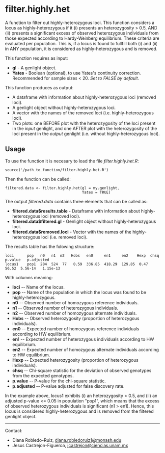 # filter.highly.het

A function to filter out highly-heterozygous loci. This function considers a locus as highly-heterozygous if it (i) presents an heterozygosity > 0.5, AND (ii) presents a significant excess of observed heterozygous individuals from those expected according to Hardy-Weinberg equilibrium. These criteria are evaluated per population. This is, if a locus is found to fullfill both (i) and (ii) in ANY population, it is considered as highly-heterozygous and is removed.

This function requires as input:

- **gl** - A genlight object.
- **Yates** - Boolean (optional), to use Yates's continuity correction. Recommended for sample sizes < 20. *Set to FALSE by default.*

This function produces as output:

- A dataframe with information about highly-heterozygous loci (removed loci).
- A genlight object without highly-heterozygous loci.
- A vector with the names of the removed loci (i.e. highly-heterozygous loci).
- Two plots: one BEFORE plot with the heterozygosity of the loci present in the *input* genlight, and one AFTER plot with the heterozygosity of the loci present in the *output* genlight (i.e. without highly-heterozygous loci).


## Usage

To use the function it is necesary to load the file *filter.highly.het.R*:

```
source('/path_to_function/filter.highly.het.R')
```

Then the function can be called:

```
filtered.data <- filter.highly.het(gl = my.genlight,           
                                   Yates = TRUE) 
```

The output *filtered.data* contains three elements that can be called as:

- **filtered.data$results.table** - Dataframe with information about highly-heterozygous loci (removed loci).
- **filtered.data$filtered.gl** - Genlight object without highly-heterozygous loci.
- **filtered.data$removed.loci** - Vector with the names of the highly-heterozygous loci (i.e. removed loci).

The results table has the folowing structure:

```
loci      pop   n0   n1  n2   Hobs   en0     en1     en2    Hexp  chsq   p.value   p.adjusted
locus1    pop1  284  524  77   0.59  336.85  418.29  129.85  0.47  56.52  5.56-14   1.15e-13
```

With columns meaning:
- **loci** -- Name of the locus.
- **pop** -- Name of the population in which the locus was found to be highly-heterozygous.
- **n0** -- Observed number of homozygous reference individuals.
- **n1** -- Observed number of heterozygous individuals.
- **n2** -- Observed number of homozygous alternate individuals.
- **Hobs** -- Observed heterozygosity (proportion of heterozygous individuals).
- **en0** -- Expected number of homozygous reference individuals according to HW equilibrium.
- **en1** -- Expected number of heterozygous individuals according to HW equilibrium.
- **en2** -- Expected number of homozygous alternate individuals according to HW equilibrium.
- **Hexp** -- Expected heterozygosity (proportion of heterozygous individuals).
- **chsq** -- Chi-square statistic for the deviation of observed genotypes from the expected genotypes. 
- **p.value** -- P-value for the chi-square statistic.
- **p.adjusted** -- P-value adjusted for false discovery rate.

In the example above, locus1 exhibits (i) an heterozygosity > 0.5, and (ii) an adjusted p-value <= 0.05 in population "pop1", which means that the excess of observed heterozygous individuals is significant (n1 > en1). Hence, this locus is considered highly-heterozygous and is removed from the filtered genlight object.


---------------------------------------------------------------------------
Contact:
- Diana Robledo-Ruiz, diana.robledoruiz1@monash.edu
- Jesus Castrejon-Figueroa, jcastrejon@ciencias.unam.mx

